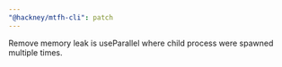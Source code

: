 ```yaml
---
"@hackney/mtfh-cli": patch
---
```


Remove memory leak is useParallel where child process were spawned multiple times.
